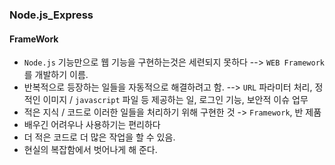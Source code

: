 ### Node.js_Express

#### FrameWork
- `Node.js` 기능만으로 웹 기능을 구현하는것은 세련되지 못하다 --> `WEB Framework`를 개발하기 이름.
- 반복적으로 등장하는 일들을 자동적으로 해결하려고 함. --> `URL` 파라미터 처리, 정적인 이미지 / `javascript` 파일 등 제공하는 일, 로그인 기능, 보안적 이슈 업무
- 적은 지식 / 코드로 이러한 일들을 처리하기 위해 구현한 것 -> `Framework`, 반 제품
- 배우긴 어려우나 사용하기는 편리하다
- 더 적은 코드로 더 많은 작업을 할 수 있음.
- 현실의 복잡함에서 벗어나게 해 준다.

#### 